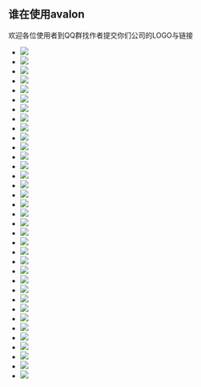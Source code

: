 <div classs="prejects-header">
<h2>谁在使用avalon</h2>

<p>欢迎各位使用者到QQ群找作者提交你们公司的LOGO与链接</p>
</div>

<div class="row jumbotron"><ul class="logos" ms-controller="logos"><!--ms-for:el in @logos--><li><a  target="_blank" href="http://www.qunar.com/"><img  src="http://avalonjs.coding.me/share/img/logos/qunar.jpg"><!--[if lt IE 8]><span></span><![endif]--></a></li><!--for631075401544--><li><a  target="_blank" href="http://wuxian.baidu.com/"><img  src="http://avalonjs.coding.me/share/img/logos/wuxian.baidu.jpg"><!--[if lt IE 8]><span></span><![endif]--></a></li><!--for631075401544--><li><a  target="_blank" href="javascript:void 0"><img  src="http://avalonjs.coding.me/share/img/logos/market.baidu.jpg"><!--[if lt IE 8]><span></span><![endif]--></a></li><!--for631075401544--><li><a  target="_blank" href="http://tuiguang.baidu.com"><img  src="http://avalonjs.coding.me/share/img/logos/baidutuiguang.jpeg"><!--[if lt IE 8]><span></span><![endif]--></a></li><!--for631075401544--><li><a  target="_blank" href="http://www.bianfeng.com/"><img  src="http://avalonjs.coding.me/share/img/logos/bianfeng.png"><!--[if lt IE 8]><span></span><![endif]--></a></li><!--for631075401544--><li><a  target="_blank" href="http://octmami.com/"><img  src="http://avalonjs.coding.me/share/img/logos/octmami_logo.png"><!--[if lt IE 8]><span></span><![endif]--></a></li><!--for631075401544--><li><a  target="_blank" href="http://www.ccssoft.com.cn/"><img  src="http://avalonjs.coding.me/share/img/logos/ccssoft.jpg"><!--[if lt IE 8]><span></span><![endif]--></a></li><!--for631075401544--><li><a  target="_blank" href="http://www.maimaiys.com/"><img  src="http://avalonjs.coding.me/share/img/logos/maimaiys.png"><!--[if lt IE 8]><span></span><![endif]--></a></li><!--for631075401544--><li><a  target="_blank" href="http://www.quanshi.com/"><img  src="http://avalonjs.coding.me/share/img/logos/quanshi_logo.jpg"><!--[if lt IE 8]><span></span><![endif]--></a></li><!--for631075401544--><li><a  target="_blank" href="http://www.ronglian.com/"><img  src="http://avalonjs.coding.me/share/img/logos/ronglian.png"><!--[if lt IE 8]><span></span><![endif]--></a></li><!--for631075401544--><li><a  target="_blank" href="http://www.cloudary.com.cn/"><img  src="http://avalonjs.coding.me/share/img/logos/sdl_logo.png"><!--[if lt IE 8]><span></span><![endif]--></a></li><!--for631075401544--><li><a  target="_blank" href="http://www.sohu.com/"><img  src="http://avalonjs.coding.me/share/img/logos/sohulogo.png"><!--[if lt IE 8]><span></span><![endif]--></a></li><!--for631075401544--><li><a  target="_blank" href="http://www.ustack.com/"><img  src="http://avalonjs.coding.me/share/img/logos/ustack.png"><!--[if lt IE 8]><span></span><![endif]--></a></li><!--for631075401544--><li><a  target="_blank" href="https://note.wiz.cn/"><img  src="http://avalonjs.coding.me/share/img/logos/wiz.jpg"><!--[if lt IE 8]><span></span><![endif]--></a></li><!--for631075401544--><li><a  target="_blank" href="https://vip.wps.cn/"><img  src="http://avalonjs.coding.me/share/img/logos/wps.jpg"><!--[if lt IE 8]><span></span><![endif]--></a></li><!--for631075401544--><li><a  target="_blank" href="http://www.xiaojukeji.com/website/index.html"><img  src="http://avalonjs.coding.me/share/img/logos/xiaojukeji.png"><!--[if lt IE 8]><span></span><![endif]--></a></li><!--for631075401544--><li><a  target="_blank" href="http://www.isoftstone.com/cn/industries/insurance.aspx?id=insurance"><img  src="http://avalonjs.coding.me/share/img/logos/isoftstone.png"><!--[if lt IE 8]><span></span><![endif]--></a></li><!--for631075401544--><li><a  target="_blank" href="http://www.cevlink.com/"><img  src="http://avalonjs.coding.me/share/img/logos/cevlink.png"><!--[if lt IE 8]><span></span><![endif]--></a></li><!--for631075401544--><li><a  target="_blank" href="http://xizhe.it"><img  src="http://avalonjs.coding.me/share/img/logos/xiezhe.png"><!--[if lt IE 8]><span></span><![endif]--></a></li><!--for631075401544--><li><a  target="_blank" href="http://www.chinaedu.net/"><img  src="http://avalonjs.coding.me/share/img/logos/chinaedu.jpg"><!--[if lt IE 8]><span></span><![endif]--></a></li><!--for631075401544--><li><a  target="_blank" href="http://itangyuan.com"><img  src="http://avalonjs.coding.me/share/img/logos/itangyuan.png"><!--[if lt IE 8]><span></span><![endif]--></a></li><!--for631075401544--><li><a  target="_blank" href="http://www.syntop.com"><img  src="http://avalonjs.coding.me/share/img/logos/syntop_logo.png"><!--[if lt IE 8]><span></span><![endif]--></a></li><!--for631075401544--><li><a  target="_blank" href="http://angelcrunch.com/"><img  src="http://avalonjs.coding.me/share/img/logos/angelcrunch.png"><!--[if lt IE 8]><span></span><![endif]--></a></li><!--for631075401544--><li><a  target="_blank" href="http://www.newwwedu.com/"><img  src="http://avalonjs.coding.me/share/img/logos/newwwedu.png"><!--[if lt IE 8]><span></span><![endif]--></a></li><!--for631075401544--><li><a  target="_blank" href="http://crmdemo.vcb.cn/loginview.aspx?ReturnUrl=/default.aspx"><img  src="http://avalonjs.coding.me/share/img/logos/vcb.jpg"><!--[if lt IE 8]><span></span><![endif]--></a></li><!--for631075401544--><li><a  target="_blank" href="http://www.niaobushi360.com/"><img  src="http://avalonjs.coding.me/share/img/logos/niaobushi.png"><!--[if lt IE 8]><span></span><![endif]--></a></li><!--for631075401544--><li><a  target="_blank" href="http://www.mokylin.com/"><img  src="http://avalonjs.coding.me/share/img/logos/mokylin.png"><!--[if lt IE 8]><span></span><![endif]--></a></li><!--for631075401544--><li><a  target="_blank" href="http://aiispo.cn/"><img  src="http://avalonjs.coding.me/share/img/logos/aiispo.jpg"><!--[if lt IE 8]><span></span><![endif]--></a></li><!--for631075401544--><li><a  target="_blank" href="http://www.wohuizhong.com/"><img  src="http://avalonjs.coding.me/share/img/logos/wohuizhong.png"><!--[if lt IE 8]><span></span><![endif]--></a></li><!--for631075401544--><li><a  target="_blank" href="http://www.cargopm.com/dzg-system-front/#!/home"><img  src="http://avalonjs.coding.me/share/img/logos/kagou.png"><!--[if lt IE 8]><span></span><![endif]--></a></li><!--for631075401544--><li><a  target="_blank" href="http://www.easyzhx.com/"><img  src="http://avalonjs.coding.me/share/img/logos/easyzhx.png"><!--[if lt IE 8]><span></span><![endif]--></a></li><!--for631075401544--><li><a  target="_blank" href="http://www.aoyou.com/"><img  src="http://avalonjs.coding.me/share/img/logos/aoyou.jpg"><!--[if lt IE 8]><span></span><![endif]--></a></li><!--for631075401544--><li><a  target="_blank" href="http://shop.86583.com/Login"><img  src="http://avalonjs.coding.me/share/img/logos/86shop.jpg"><!--[if lt IE 8]><span></span><![endif]--></a></li><!--for631075401544--><li><a  target="_blank" href="https://www.goopal.com.cn/wx/about-us.html"><img  src="http://avalonjs.coding.me/share/img/logos/goopal.png"><!--[if lt IE 8]><span></span><![endif]--></a></li><!--for631075401544--><li><a  target="_blank" href="http://www.qixin.com/"><img  src="http://avalonjs.coding.me/share/img/logos/qixin.png"><!--[if lt IE 8]><span></span><![endif]--></a></li><!--for631075401544--><!--ms-for-end:--></ul>
</div>
